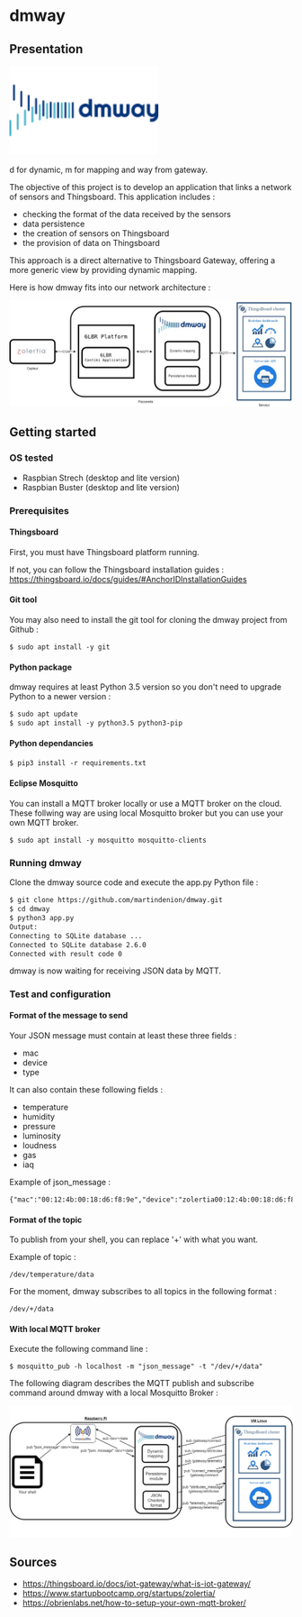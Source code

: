 # dmway

## Presentation

<img src="./img/dmway2.png?raw=true" width="265" height="159">

d for dynamic, m for mapping and way from gateway.

The objective of this project is to develop an application that links a network of sensors and Thingsboard.
This application includes :
- checking the format of the data received by the sensors
- data persistence
- the creation of sensors on Thingsboard
- the provision of data on Thingsboard

This approach is a direct alternative to Thingsboard Gateway, offering a more generic view by providing dynamic mapping.

Here is how dmway fits into our network architecture :

<img src="./img/Zolertia-DMWAY-Thingsboard.jpg?raw=true">

## Getting started

### OS tested

* Raspbian Strech (desktop and lite version)
* Raspbian Buster (desktop and lite version)

### Prerequisites

#### Thingsboard

First, you must have Thingsboard platform running.

If not, you can follow the Thingsboard installation guides : https://thingsboard.io/docs/guides/#AnchorIDInstallationGuides

#### Git tool

You may also need to install the git tool for cloning the dmway project from Github :

```
$ sudo apt install -y git
```

#### Python package

dmway requires at least Python 3.5 version so you don't need to upgrade Python to a newer version : 

```
$ sudo apt update
$ sudo apt install -y python3.5 python3-pip
```

#### Python dependancies

```
$ pip3 install -r requirements.txt
```

#### Eclipse Mosquitto

You can install a MQTT broker locally or use a MQTT broker on the cloud.
These follwing way are using local Mosquitto broker but you can use your own MQTT broker.

```
$ sudo apt install -y mosquitto mosquitto-clients
```

### Running dmway

Clone the dmway source code and execute the app.py Python file :
```
$ git clone https://github.com/martindenion/dmway.git
$ cd dmway
$ python3 app.py
Output: 
Connecting to SQLite database ...
Connected to SQLite database 2.6.0
Connected with result code 0
```

dmway is now waiting for receiving JSON data by MQTT.

### Test and configuration

#### Format of the message to send

Your JSON message must contain at least these three fields :
* mac
* device
* type

It can also contain these following fields :
* temperature
* humidity
* pressure
* luminosity
* loudness
* gas
* iaq

Example of json_message : 
```
{"mac":"00:12:4b:00:18:d6:f8:9e","device":"zolertia00:12:4b:00:18:d6:f8:9e","type":"remote","ts":1483228800000,"loudness":3228,"luminosity":212,"temperature":24,"humidity":27,"pressure":9899}
```
#### Format of the topic

To publish from your shell, you can replace '+' with what you want.  

Example of topic : 
```
/dev/temperature/data
```

For the moment, dmway subscribes to all topics in the following format  : 
```
/dev/+/data
```

#### With local MQTT broker

Execute the following command line :
```
$ mosquitto_pub -h localhost -m "json_message" -t "/dev/+/data"
```

The following diagram describes the MQTT publish and subscribe command around dmway with a local Mosquitto Broker :

<img src="./img/pubandsubdmway2.jpg?raw=true">

## Sources

* https://thingsboard.io/docs/iot-gateway/what-is-iot-gateway/
* https://www.startupbootcamp.org/startups/zolertia/
* https://obrienlabs.net/how-to-setup-your-own-mqtt-broker/
